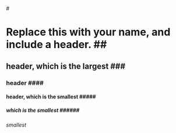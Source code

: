 #<h1>Replace this with your name, and include a header.
##<h2>header, which is the largest
###<h3>header
####<h4>header, which is the smallest
#####<h5>which is the smallest
######<h6>smallest
